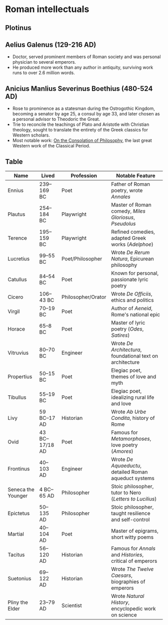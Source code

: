 # Roman intellectuals

## Plotinus

## Aelius Galenus (129-216 AD)
- Doctor, served prominent members of Roman society and was personal physician to several emperors.
- He produced more work than any author in antiquity, surviving work runs to over 2.6 million words.


## Anicius Manlius Severinus Boethius (480-524 AD)
- Rose to prominence as a statesman during the Ostrogothic Kingdom, becoming a senator by age 25, a consul by age 33, and later chosen as a personal advisor to Theodoric the Great.
- Trie to reconcile the teachings of Plato and Aristotle with Christian theology, sought to translate the entirety of the Greek classics for Western scholars. 
- Most notable work: [On the Consolation of Philosophy](https://en.wikipedia.org/wiki/On_the_Consolation_of_Philosophy), the last great Western work of the Classical Period.

## Table
| Name                | Lived            | Profession         | Notable Feature                                      |
|---------------------|------------------|--------------------|-----------------------------------------------------|
| Ennius              | 239–169 BC       | Poet               | Father of Roman poetry, wrote *Annales*            |
| Plautus             | 254–184 BC       | Playwright         | Master of Roman comedy, *Miles Gloriosus*, *Pseudolus* |
| Terence             | 195–159 BC       | Playwright         | Refined comedies, adapted Greek works (*Adelphoe*) |
| Lucretius           | 99–55 BC         | Poet/Philosopher   | Wrote *De Rerum Natura*, Epicurean philosophy       |
| Catullus            | 84–54 BC         | Poet               | Known for personal, passionate lyric poetry        |
| Cicero              | 106–43 BC        | Philosopher/Orator | Wrote *De Officiis*, ethics and politics           |
| Virgil              | 70–19 BC         | Poet               | Author of *Aeneid*, Rome's national epic           |
| Horace              | 65–8 BC          | Poet               | Master of lyric poetry (*Odes*, *Satires*)         |
| Vitruvius           | 80–70 BC         | Engineer           | Wrote *De Architectura*, foundational text on architecture |
| Propertius          | 50–15 BC         | Poet               | Elegiac poet, themes of love and myth              |
| Tibullus            | 55–19 BC         | Poet               | Elegiac poet, idealizing rural life and love       |
| Livy                | 59 BC–17 AD      | Historian          | Wrote *Ab Urbe Condita*, history of Rome           |
| Ovid                | 43 BC–17/18 AD   | Poet               | Famous for *Metamorphoses*, love poetry (*Amores*) |
| Frontinus           | 40–103 AD        | Engineer           | Wrote *De Aquaeductu*, detailed Roman aqueduct systems |
| Seneca the Younger  | 4 BC–65 AD       | Philosopher        | Stoic philosopher, tutor to Nero (*Letters to Lucilius*) |
| Epictetus           | 50–135 AD        | Philosopher        | Stoic philosopher, taught resilience and self-control |
| Martial             | 40–104 AD        | Poet               | Master of epigrams, short witty poems              |
| Tacitus             | 56–120 AD        | Historian          | Famous for *Annals* and *Histories*, critical of emperors |
| Suetonius           | 69–122 AD        | Historian          | Wrote *The Twelve Caesars*, biographies of emperors |
| Pliny the Elder     | 23–79 AD         | Scientist          | Wrote *Natural History*, encyclopedic work on science |
